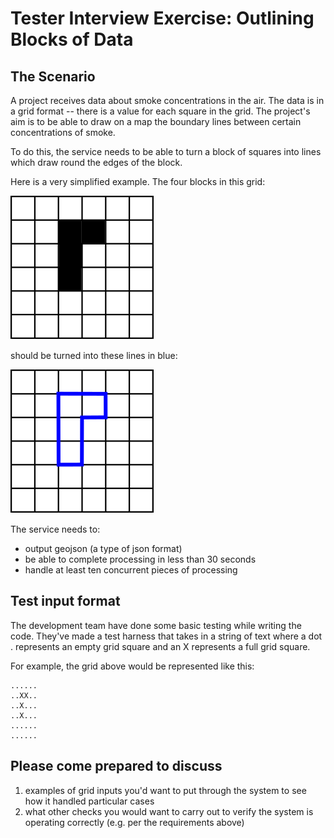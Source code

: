 # Tester Interview Exercise: Outlining Blocks of Data

## The Scenario
A project receives data about smoke concentrations in the air.
The data is in a grid format -- there is a value for each square in the grid.
The project's aim is to be able to draw on a map the boundary lines between certain concentrations of smoke.


To do this, the service needs to be able to turn a block of squares into lines which draw round the edges of the block.

Here is a very simplified example.  The four blocks in this grid:

![Grid with four blocks](imgs/grid-with-blocks.svg)

should be turned into these lines in blue:

![Grid with line around blocks](imgs/grid-with-line.svg)

The service needs to:
* output geojson (a type of json format)
* be able to complete processing in less than 30 seconds
* handle at least ten concurrent pieces of processing

## Test input format
The development team have done some basic testing while writing the code. 
They've made a test harness that takes in a string of text 
where a dot . represents an empty grid square and an X represents a full grid square.

For example, the grid above would be represented like this:

```
......
..XX..
..X...
..X... 
......
......
```

## Please come prepared to discuss
1. examples of grid inputs you'd want to put through the system to see how it handled particular cases
2. what other checks you would want to carry out to verify the system is operating correctly (e.g. per the requirements above)